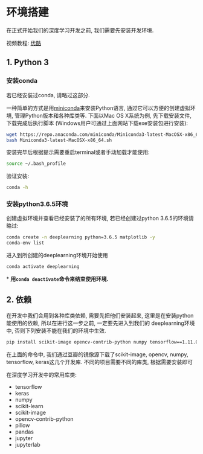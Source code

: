 # 环境搭建

在正式开始我们的深度学习开发之前, 我们需要先安装开发环境. 

视频教程: [优酷](https://v.youku.com/v_show/id_XNDE2NDUwNzczMg==.html?spm=a2h3j.8428770.3416059.1)

## 1. Python 3

### 安装conda

若已经安装过conda, 请略过这部分.

一种简单的方式是用[miniconda](https://docs.conda.io/en/latest/miniconda.html)来安装Python语言, 
通过它可以方便的创建虚拟环境, 管理Python版本和各种库类等. 下面以Mac OS X系统为例, 先下载安装文件, 下载完成后执行脚本
 (Windows用户可通过上面网站下载exe安装包进行安装):
~~~bash
wget https://repo.anaconda.com/miniconda/Miniconda3-latest-MacOSX-x86_64.sh
bash Miniconda3-latest-MacOSX-x86_64.sh
~~~

安装完毕后根据提示需要重启terminal或者手动加载才能使用: 
~~~bash
source ~/.bash_profile
~~~

验证安装:
~~~bash
conda -h
~~~

### 安装python3.6.5环境

创建虚拟环境并查看已经安装了的所有环境, 若已经创建过python 3.6.5的环境请略过:
~~~bash
conda create -n deeplearning python=3.6.5 matplotlib -y
conda-env list
~~~

进入到所创建的deeplearning环境开始使用
~~~bash
conda activate deeplearning
~~~

\* **用```conda deactivate```命令来结束使用环境.**

## 2. 依赖

在开发中我们会用到各种库类依赖, 需要先把他们安装起来, 这里是在安装python能使用的依赖, 所以在进行这一步之前, 一定要先进入到我们的
deeplearning环境中, 否则下列安装不能在我们的环境中生效.
~~~bash
pip install scikit-image opencv-contrib-python numpy tensorflow==1.11.0 keras -i https://pypi.doubanio.com/simple/
~~~

在上面的命令中, 我们通过豆瓣的镜像源下载了scikit-image, opencv, numpy, tensorflow, keras这几个开发库. 不同的项目需要不同的库类, 根据需要安装即可

在深度学习开发中的常用库类:

* tensorflow
* keras
* numpy
* scikit-learn
* scikit-image
* opencv-contrib-python
* pillow
* pandas
* jupyter
* jupyterlab